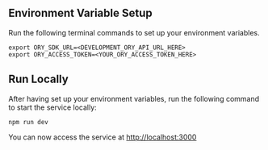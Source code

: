  ## Environment Variable Setup

Run the following terminal commands to set up your environment variables.

```
export ORY_SDK_URL=<DEVELOPMENT_ORY_API_URL_HERE>
export ORY_ACCESS_TOKEN=<YOUR_ORY_ACCESS_TOKEN_HERE>
```

## Run Locally

After having set up your environment variables, run the following command to start the service locally:

```
npm run dev
```

You can now access the service at [http://localhost:3000](http://localhost:3000)
